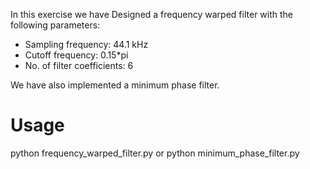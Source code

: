 In this exercise we have Designed a frequency warped filter with the following parameters:

* Sampling frequency: 44.1 kHz
* Cutoff frequency: 0.15*pi
* No. of filter coefficients: 6

We have also implemented a minimum phase filter.

# Usage
python frequency_warped_filter.py or python minimum_phase_filter.py
